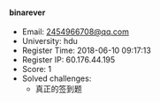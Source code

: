 #### binarever  

* Email: 2454966708@qq.com  
* University: hdu  
* Register Time: 2018-06-10 09:17:13  
* Register IP: 60.176.44.195  
* Score: 1  
* Solved challenges: 
  * 真正的签到题  
